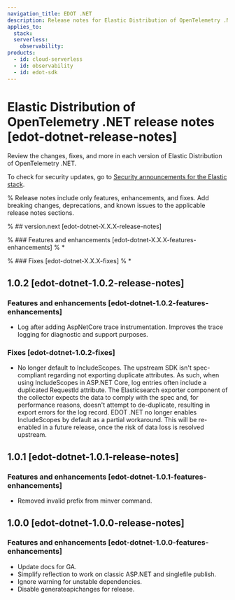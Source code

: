 ```yaml
---
navigation_title: EDOT .NET
description: Release notes for Elastic Distribution of OpenTelemetry .NET.
applies_to:
  stack:
  serverless:
    observability:
products:
  - id: cloud-serverless
  - id: observability
  - id: edot-sdk
---
```


# Elastic Distribution of OpenTelemetry .NET release notes [edot-dotnet-release-notes]

Review the changes, fixes, and more in each version of Elastic Distribution of OpenTelemetry .NET.

To check for security updates, go to [Security announcements for the Elastic stack](https://discuss.elastic.co/c/announcements/security-announcements/31).

% Release notes include only features, enhancements, and fixes. Add breaking changes, deprecations, and known issues to the applicable release notes sections.

% ## version.next [edot-dotnet-X.X.X-release-notes]

% ### Features and enhancements [edot-dotnet-X.X.X-features-enhancements]
% *

% ### Fixes [edot-dotnet-X.X.X-fixes]
% *

## 1.0.2 [edot-dotnet-1.0.2-release-notes]

### Features and enhancements [edot-dotnet-1.0.2-features-enhancements]

- Log after adding AspNetCore trace instrumentation. Improves the trace logging for diagnostic and support purposes.

### Fixes [edot-dotnet-1.0.2-fixes]

- No longer default to IncludeScopes. The upstream SDK isn't spec-compliant regarding not exporting duplicate attributes. As such, when using IncludeScopes in ASP.NET Core, log entries often include a duplicated RequestId attribute. The Elasticsearch exporter component of the collector expects the data to comply with the spec and, for performance reasons, doesn't attempt to de-duplicate, resulting in export errors for the log record. EDOT .NET no longer enables IncludeScopes by default as a partial workaround. This will be re-enabled in a future release, once the risk of data loss is resolved upstream.

## 1.0.1 [edot-dotnet-1.0.1-release-notes]

### Features and enhancements [edot-dotnet-1.0.1-features-enhancements]

- Removed invalid prefix from minver command.

## 1.0.0 [edot-dotnet-1.0.0-release-notes]

### Features and enhancements [edot-dotnet-1.0.0-features-enhancements]

- Update docs for GA.
- Simplify reflection to work on classic ASP.NET and singlefile publish.
- Ignore warning for unstable dependencies.
- Disable generateapichanges for release.